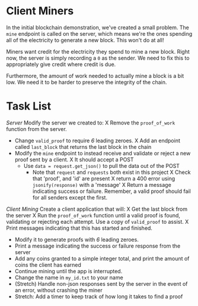 # Client Miners

In the initial blockchain demonstration, we've created a small problem.  The `mine` endpoint is called on the server, which means we're the ones spending all of the electricity to generate a new block.  This won't do at all!

Miners want credit for the electricity they spend to mine a new block.  Right now, the server is simply recording a `0` as the sender.  We need to fix this to appropriately give credit where credit is due. 

Furthermore, the amount of work needed to actually mine a block is a bit low.  We need it to be harder to preserve the integrity of the chain.


# Task List

*Server*
Modify the server we created to:
X Remove the `proof_of_work` function from the server.
* Change `valid_proof` to require *6* leading zeroes.
X Add an endpoint called `last_block` that returns the last block in the chain
* Modify the `mine` endpoint to instead receive and validate or reject a new proof sent by a client.
    X It should accept a POST
    * Use `data = request.get_json()` to pull the data out of the POST
        * Note that `request` and `requests` both exist in this project
    X Check that 'proof', and 'id' are present
        X return a 400 error using `jsonify(response)` with a 'message'
X Return a message indicating success or failure.  Remember, a valid proof should fail for all senders except the first.

*Client Mining*
Create a client application that will:
X Get the last block from the server
X Run the `proof_of_work` function until a valid proof is found, validating or rejecting each attempt.  Use a copy of `valid_proof` to assist.
X Print messages indicating that this has started and finished.
* Modify it to generate proofs with *6* leading zeroes.
* Print a message indicating the success or failure response from the server
* Add any coins granted to a simple integer total, and print the amount of coins the client has earned
* Continue mining until the app is interrupted.
* Change the name in `my_id.txt` to your name
* (Stretch) Handle non-json responses sent by the server in the event of an error, without crashing the miner
* Stretch: Add a timer to keep track of how long it takes to find a proof

